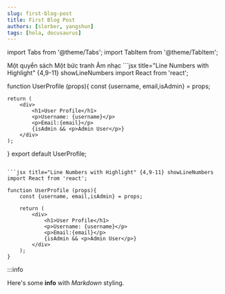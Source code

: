 ```yaml
---
slug: first-blog-post
title: First Blog Post
authors: [slorber, yangshun]
tags: [hola, docusaurus]
---
```


import Tabs from '@theme/Tabs';
import TabItem from '@theme/TabItem';


<Tabs>
    <TabItem value="book" label="Book" default>
        Một quyển sách 
    </TabItem>
     <TabItem value="painting" label="Painting" default>
        Một bức tranh 
    </TabItem>
     <TabItem value="music" label="Music" default>
        Âm nhạc
    </TabItem>
</Tabs>
```jsx title="Line Numbers with Highlight" {4,9-11} showLineNumbers
import React from 'react';

function UserProfile (props){
    const {username, email,isAdmin} = props;

    return (
        <div>
            <h1>User Profile</h1>
            <p>Username: {username}</p>
            <p>Email:{email}</p>
            {isAdmin && <p>Admin User</p>}
        </div>
    );
}
export default UserProfile;
```

```jsx title="Line Numbers with Highlight" {4,9-11} showLineNumbers
import React from 'react';

function UserProfile (props){
    const {username, email,isAdmin} = props;

    return (
        <div>
            <h1>User Profile</h1>
            <p>Username: {username}</p>
            <p>Email:{email}</p>
            {isAdmin && <p>Admin User</p>}
        </div>
    );
}
```


:::info 

Here's some **info** with _Markdown_ styling.